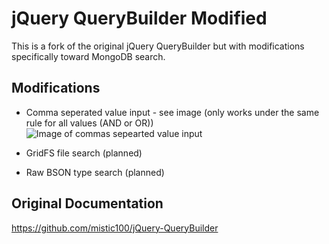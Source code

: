 # jQuery QueryBuilder Modified

This is a fork of the original jQuery QueryBuilder but with modifications specifically toward MongoDB search.

## Modifications 

 * Comma seperated value input - see image (only works under the same rule for all values (AND or OR))
 ![Image of commas sepearted value input](http://nosudo.co/code/src/1420270240834.png)

 * GridFS file search (planned)
 * Raw BSON type search (planned)

## Original Documentation

https://github.com/mistic100/jQuery-QueryBuilder
